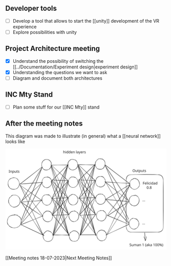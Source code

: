 ## Developer tools

- [ ] Develop a tool that allows to start the [[unity]] development of the VR experience
- [ ] Explore possibilities with unity

## Project Architecture meeting

- [x] Understand the possibility of switching the [[../Documentation/Experiment design|experiment design]]
- [x] Understanding the questions we want to ask
- [ ] Diagram and document both architectures

## INC Mty Stand

- [ ] Plan some stuff for our [[INC Mty]] stand

## After the meeting notes

This diagram was made to illustrate (in general) what a [[neural network]] looks like

![Neural network architecture example](../../Excalidraw/NeuroSense_Neural_Net_Example.excalidraw.svg)

[[Meeting notes 18-07-2023|Next Meeting Notes]]